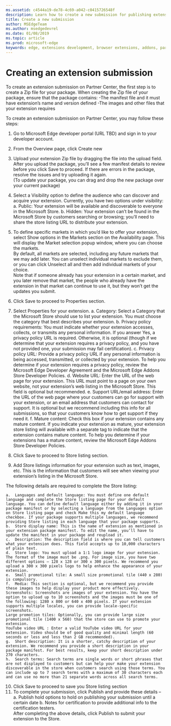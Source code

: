 ```yaml
---
ms.assetid: c4544a19-de78-4c69-a042-c0415726548f
description: Learn how to create a new submission for publishing extension on Microsoft Edge Addons Store.
title: Create a new submission
author: MSEdgeTeam
ms.author: msedgedevrel
ms.date: 01/08/2019
ms.topic: article
ms.prod: microsoft-edge
keywords: edge, extensions development, browser extensions, addons, partner center, developer
---
```

# Creating an extension submission

To create an extension submission on Partner Center, the first step is to create a Zip file for your package. When creating the Zip file of your package, ensure that the package contains: 
-The manifest file and it must have extension’s name and version defined
-The images and other files that your extension requires
  
To create an extension submission on Partner Center, you may follow these steps:
  
1.	Go to Microsoft Edge developer portal (URL TBD) and sign in to your developer account. 
2.	From the Overview page, click Create new 
3.	Upload your extension Zip file by dragging the file into the upload field. After you upload the package, you’ll see a few manifest details to review before you click Save to proceed. If there are errors in the package, resolve the issues and try uploading it again.  
(To update your package, you can drag and drop the new package over your current package)

4.	Select a Visibility option to define the audience who can discover and acquire your extension. Currently, you have two options under visibility:
    a.	Public: Your extension will be available and discoverable to everyone in the Microsoft Store.
    b.	Hidden: Your extension can’t be found in the Microsoft Store by customers searching or browsing; you’ll need to share the store listing URL to distribute your extension.

5.	To define specific markets in which you’d like to offer your extension, select Show options in the Markets section on the Availability page. This will display the Market selection popup window, where you can choose the markets.  
By default, all markets are selected, including any future markets that we may add later. You can unselect individual markets to exclude them, or you can click Unselect all and then add individual markets of your choice.  
Note that if someone already has your extension in a certain market, and you later remove that market, the people who already have the extension in that market can continue to use it, but they won’t get the updates you submit.  

6.	Click Save to proceed to Properties section. 
7.	Select Properties for your extension. 
    a.	Category: Select a Category that the Microsoft Store should use to list your extension. You must choose the category that best describes your extension.
    b.	Privacy policy requirements: You must indicate whether your extension accesses, collects, or transmits any personal information. If you answer Yes, a privacy policy URL is required. Otherwise, it is optional (though if we determine that your extension requires a privacy policy, and you have not provided one, your submission may fail certification).
    c.	Privacy policy URL: Provide a privacy policy URL if any personal information is being accessed, transmitted, or collected by your extension. To help you determine if your extension requires a privacy policy, review the Microsoft Edge Developer Agreement and the Microsoft Edge Addons Store Developer Policies.
    d.	Website URL: Enter the URL of the web page for your extension. This URL must point to a page on your own website, not your extension’s web listing in the Microsoft Store. This field is optional but recommended.
    e.	Support URL/email address: Enter the URL of the web page where your customers can go for support with your extension, or an email address that customers can contact for support. It is optional but we recommend including this info for all submissions, so that your customers know how to get support if they need it.
    f.	Mature content:  Check this box if your extension contains any mature content. If you indicate your extension as mature, your extension store listing will available with a separate tag to indicate that the extension contains mature content. To help you determine if your extensions has a mature content, review the Microsoft Edge Addons Store Developer Policies.

8.	Click Save to proceed to Store listing section. 
9.	Add Store listings information for your extension such as text, images, etc. This is the information that customers will see when viewing your extension’s listing in the Microsoft Store.  

The following details are required to complete the Store listing:  

    a.	Languages and default language: You must define one default language and complete the Store listing page for your default language. You can define default language either by adding it in your package manifest or by selecting a language from the Languages option on Store listing page and check Make this my default language checkbox. If your package supports multiple languages, we recommend providing Store listing in each language that your package supports.
    b.	Store display name: This is the name of extension as mentioned in your extension package manifest. To edit the name, you’ll have to update the manifest in your package and reupload it. 
    c.	Description: The description field is where you can tell customers what your extension does. This field accepts up to 10,000 characters of plain text.
    d.	Store logo: You must upload a 1:1 logo image for your extension. The format of the image must be .png. For image size, you have two different options – 128 x 128 or 300 x 300 pixels. We recommend you upload a 300 x 300 pixels logo to help enhance the appearance of your extension.
    e.	Small promotional tile: A small size promotional tile (440 x 280) is compulsory.
    f.	Media: This section is optional, but we recommend you provide these images to help display your product more effectively.
    Screenshots: Screenshots are images of your extension. You have the option to upload up to 10 screenshots and the images must be one of the following: 1280 x 800 or 640 x 400 pixels. If your extension supports multiple locales, you can provide locale-specific screenshots.
    Large promotion tiles: Optionally, you can provide large size promotional tile (1400 x 560) that the store can use to promote your extension. 
    YouTube video URL : Enter a valid YouTube video URL for your extension. Video should be of good quality and minimal length (60 seconds or less and less than 2 GB recommended).
    g.	Short description: It is a shorter, catchy description of your extension. We recommend you provide a short description in your package manifest. For best results, keep your short description under 270 characters.
    h.	Search terms: Search terms are single words or short phrases that are not displayed to customers but can help your make your extension discoverable in the store when customers search using those terms. You can include up to 7 search terms with a maximum of 30 characters each and can use no more than 21 separate words across all search terms.
10.	Click Save to proceed to save you Store listing section
11.	To complete your submission, click Publish and provide these details –
    a.	Publish hold options to hold on publishing your submission until a certain date
    b.	Notes for certification to provide additional info to the certification testers.  
    After completing the above details, click Publish to submit your extension to the Store.
